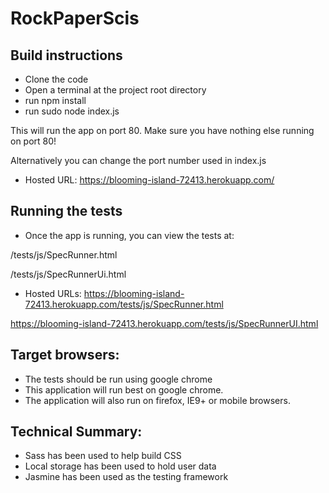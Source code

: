 # RockPaperScis

## Build instructions

- Clone the code
- Open a terminal at the project root directory
- run npm install
- run sudo node index.js

This will run the app on port 80. Make sure you have nothing else running on port 80!

Alternatively you can change the port number used in index.js

- Hosted URL: https://blooming-island-72413.herokuapp.com/

## Running the tests

- Once the app is running, you can view the tests at:

/tests/js/SpecRunner.html

/tests/js/SpecRunnerUi.html

- Hosted URLs:
https://blooming-island-72413.herokuapp.com/tests/js/SpecRunner.html

https://blooming-island-72413.herokuapp.com/tests/js/SpecRunnerUI.html

## Target browsers:

- The tests should be run using google chrome
- This application will run best on google chrome.
- The application will also run on firefox, IE9+ or mobile browsers.

## Technical Summary:

- Sass has been used to help build CSS
- Local storage has been used to hold user data
- Jasmine has been used as the testing framework
